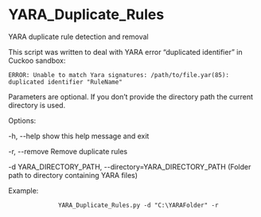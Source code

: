 # YARA_Duplicate_Rules
YARA duplicate rule detection and removal


This script was written to deal with YARA error “duplicated identifier” in Cuckoo sandbox:

    ERROR: Unable to match Yara signatures: /path/to/file.yar(85): duplicated identifier "RuleName" 


Parameters are optional. If you don’t provide the directory path the current directory is used. 

Options:

  -h, --help            show this help message and exit
  
  -r, --remove          Remove duplicate rules
  
  -d YARA_DIRECTORY_PATH, --directory=YARA_DIRECTORY_PATH
                      (Folder path to directory containing YARA files)


Example:

                  YARA_Duplicate_Rules.py -d "C:\YARAFolder" -r
